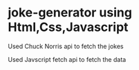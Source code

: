 # joke-generator using Html,Css,Javascript


Used Chuck Norris api to fetch the jokes


Used Javscript fetch api to fetch the data

